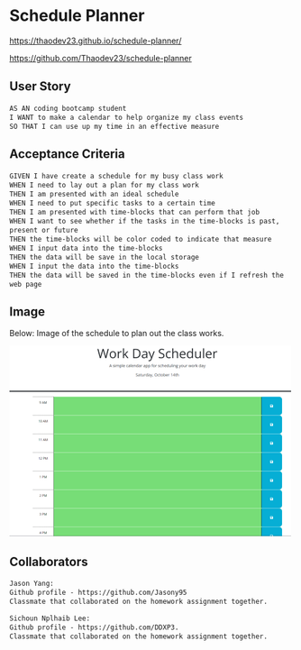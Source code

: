 # Schedule Planner

https://thaodev23.github.io/schedule-planner/

https://github.com/Thaodev23/schedule-planner

## User Story

```
AS AN coding bootcamp student
I WANT to make a calendar to help organize my class events
SO THAT I can use up my time in an effective measure
```

## Acceptance Criteria

```
GIVEN I have create a schedule for my busy class work
WHEN I need to lay out a plan for my class work
THEN I am presented with an ideal schedule 
WHEN I need to put specific tasks to a certain time
THEN I am presented with time-blocks that can perform that job
WHEN I want to see whether if the tasks in the time-blocks is past, present or future
THEN the time-blocks will be color coded to indicate that measure
WHEN I input data into the time-blocks
THEN the data will be save in the local storage
WHEN I input the data into the time-blocks
THEN the data will be saved in the time-blocks even if I refresh the web page

```

## Image

Below: Image of the schedule to plan out the class works.

<!-- ![Alt text](pic1.png) -->
![schedule](./Assets/pic1.png)

## Collaborators

```
Jason Yang:
Github profile - https://github.com/Jasony95
Classmate that collaborated on the homework assignment together.
 ```

```
Sichoun Nplhaib Lee:
Github profile - https://github.com/DDXP3.
Classmate that collaborated on the homework assignment together.
```
